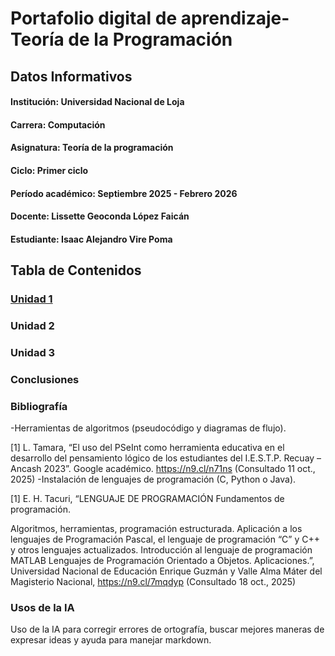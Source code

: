 # **Portafolio digital de aprendizaje-Teoría de la Programación**

## Datos Informativos

#### **Institución:** Universidad Nacional de Loja                                                                  

#### **Carrera:** Computación    

#### **Asignatura:** Teoría de la programación

#### **Ciclo:** Primer ciclo

#### **Período académico:** Septiembre 2025 - Febrero 2026

#### **Docente:** Lissette Geoconda López Faicán

#### **Estudiante:** Isaac Alejandro Vire Poma

## Tabla de Contenidos

### [Unidad 1](Unidad1.md)

### Unidad 2

### Unidad 3

### Conclusiones 

### Bibliografía
-Herramientas de algoritmos (pseudocódigo y diagramas de flujo).

[1] L. Tamara, “El uso del PSeInt como herramienta educativa en el desarrollo del pensamiento lógico de los estudiantes del I.E.S.T.P. Recuay – Ancash 2023”. Google
académico. https://n9.cl/n71ns (Consultado 11 oct., 2025)
-Instalación de lenguajes de programación (C, Python o Java).

[1] E. H. Tacuri, “LENGUAJE DE PROGRAMACIÓN Fundamentos de programación.

Algoritmos, herramientas, programación estructurada. Aplicación a los lenguajes de Programación Pascal, el lenguaje de programación “C” y C++ y otros lenguajes actualizados. Introducción al lenguaje de programación MATLAB Lenguajes de Programación Orientado a Objetos. Aplicaciones.”, Universidad Nacional de Educación Enrique Guzmán y Valle Alma Máter del Magisterio Nacional, https://n9.cl/7mqdyp (Consultado 18 oct., 2025)

### Usos de la IA
Uso de la IA para corregir errores de ortografía, buscar mejores maneras de expresar ideas y ayuda para manejar markdown.
